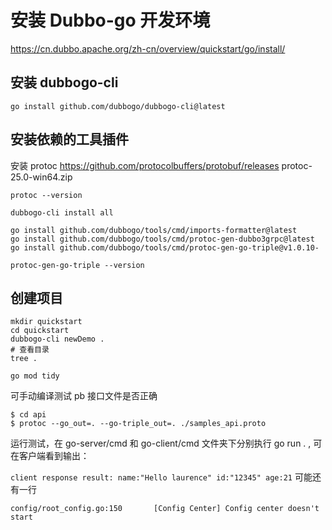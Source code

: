 # 安装 Dubbo-go 开发环境

https://cn.dubbo.apache.org/zh-cn/overview/quickstart/go/install/

## 安装 dubbogo-cli
```shell
go install github.com/dubbogo/dubbogo-cli@latest
```
## 安装依赖的工具插件

安装 protoc
https://github.com/protocolbuffers/protobuf/releases
protoc-25.0-win64.zip
```shell
protoc --version
```

```shell
dubbogo-cli install all
```
```out
go install github.com/dubbogo/tools/cmd/imports-formatter@latest
go install github.com/dubbogo/tools/cmd/protoc-gen-dubbo3grpc@latest
go install github.com/dubbogo/tools/cmd/protoc-gen-go-triple@v1.0.10-
```
```shell
protoc-gen-go-triple --version
```
## 创建项目
```shell
mkdir quickstart
cd quickstart 
dubbogo-cli newDemo .
# 查看目录
tree .
```

```shell
go mod tidy
```
可手动编译测试 pb 接口文件是否正确
```shell
$ cd api
$ protoc --go_out=. --go-triple_out=. ./samples_api.proto
```
运行测试，在 go-server/cmd 和 go-client/cmd 文件夹下分别执行 go run . , 可在客户端看到输出：

`client response result: name:"Hello laurence" id:"12345" age:21`
可能还有一行
```out
config/root_config.go:150       [Config Center] Config center doesn't start
```
